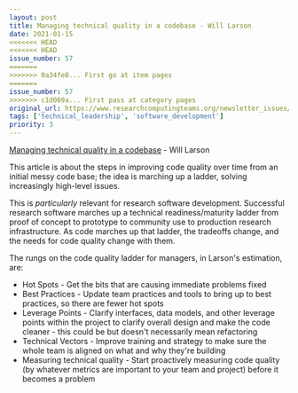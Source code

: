 ```yaml
---
layout: post
title: Managing technical quality in a codebase - Will Larson
date: 2021-01-15
<<<<<<< HEAD
<<<<<<< HEAD
issue_number: 57
=======
>>>>>>> 0a34fe0... First go at item pages
=======
issue_number: 57
>>>>>>> c1d069a... First pass at category pages
original_url: https://www.researchcomputingteams.org/newsletter_issues/0057
tags: ['technical_leadership', 'software_development']
priority: 3
---
```


<!-- markdownlint-disable MD033 -->
<!-- markdownlint-disable MD041 -->
<!-- markdownlint-disable MD049 -->

[Managing technical quality in a codebase](https://lethain.com//managing-technical-quality/) - Will Larson

This article is about the steps in improving code quality over time from an initial messy code base; the idea is marching up a ladder, solving increasingly high-level issues.

This is *particularly* relevant for research software development. Successful research software marches up a technical readiness/maturity ladder from proof of concept to prototype to community use to production research infrastructure. As code marches up that ladder, the tradeoffs change, and the needs for code quality change with them.

The rungs on the code quality ladder for managers, in Larson's estimation, are:

- Hot Spots - Get the bits that are causing immediate problems fixed
- Best Practices - Update team practices and tools to bring up to best practices, so there are fewer hot spots
- Leverage Points - Clarify interfaces, data models, and other leverage points within the project to clarify overall design and make the code cleaner - this could be but doesn't necessarily mean refactoring
- Technical Vectors - Improve training and strategy to make sure the whole team is aligned on what and why they're building
- Measuring technical quality - Start proactively measuring code quality (by whatever metrics are important to your team and project) before it becomes a problem